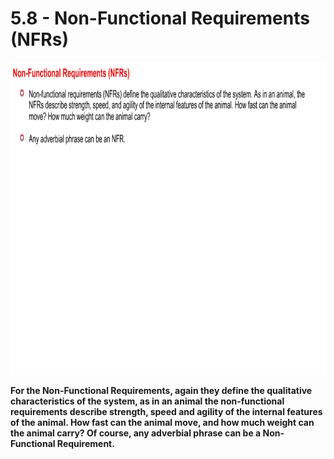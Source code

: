 # 5.8 - Non-Functional Requirements (NFRs)

<img src="/images/05_08_01.jpg" width="800" height="500">

**For the Non-Functional Requirements, again they define the qualitative characteristics of the system, as in an animal the non-functional requirements describe strength, speed and agility of the internal features of the animal. How fast can the animal move, and how much weight can the animal carry? Of course, any adverbial phrase can be a Non-Functional Requirement.**